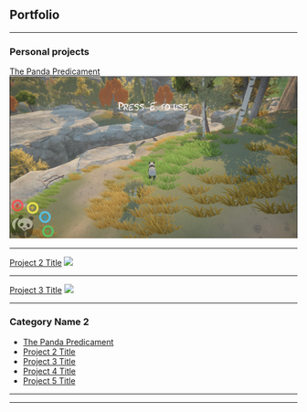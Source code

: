 ## Portfolio

---

### Personal projects

[The Panda Predicament](https://raven-insights.itch.io/the-panda-predicament)
<img src="images/pandaPic.png?raw=true"/>

---
[Project 2 Title](/pdf/sample_presentation.pdf)
<img src="images/dummy_thumbnail.jpg?raw=true"/>

---
[Project 3 Title](http://example.com/)
<img src="images/dummy_thumbnail.jpg?raw=true"/>

---

### Category Name 2

- [The Panda Predicament](https://raven-insights.itch.io/the-panda-predicament/)
- [Project 2 Title](http://example.com/)
- [Project 3 Title](http://example.com/)
- [Project 4 Title](http://example.com/)
- [Project 5 Title](http://example.com/)

---




---
